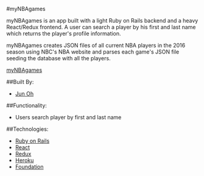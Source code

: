 #myNBAgames

myNBAgames is an app built with a light Ruby on Rails backend and a heavy React/Redux frontend. A user can search a player by his first and last name which returns the player's profile information.

myNBAgames creates JSON files of all current NBA players in the 2016 season using NBC's NBA website and parses each game's JSON file seeding the database with all the players.


[myNBAgames](http://mynbagames.herokuapp.com)

##Built By:
* [Jun Oh](https://github.com/jsohpennstater)

##Functionality:
* Users search player by first and last name

##Technologies:
* [Ruby on Rails](http://rubyonrails.org/)
* [React](https://facebook.github.io/react/)
* [Redux](http://redux.js.org/docs/basics/UsageWithReact.html)
*	[Heroku](http://heroku.com/)
*	[Foundation](http://foundation.zurb.com/)
